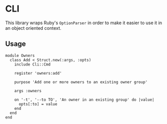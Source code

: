 # CLI

This library wraps Ruby's `OptionParser` in order to make it easier to use it in an object oriented context.

## Usage

```
module Owners
  class Add < Struct.new(:args, :opts)
    include Cli::Cmd

    register 'owners:add'

    purpose 'Add one or more owners to an existing owner group'

    args :owners

    on '-t', '--to TO', 'An owner in an existing group' do |value|
      opts[:to] = value
    end
  end
end
```
